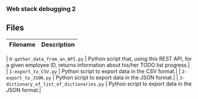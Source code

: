 ###  Web stack debugging 2

## Files
| Filename | Description |
| -------- | ----------- |

| `0-gather_data_from_an_API.py` |  Python script that, using this REST API, for a given employee ID, returns information about his/her TODO list progress.|
| `1-export_to_CSV.py` |  Python script to export data in the CSV format.|
| `2-export_to_JSON.py` |   Python script to export data in the JSON format.|
| `3-dictionary_of_list_of_dictionaries.py` |   Python script to export data in the JSON format.|
